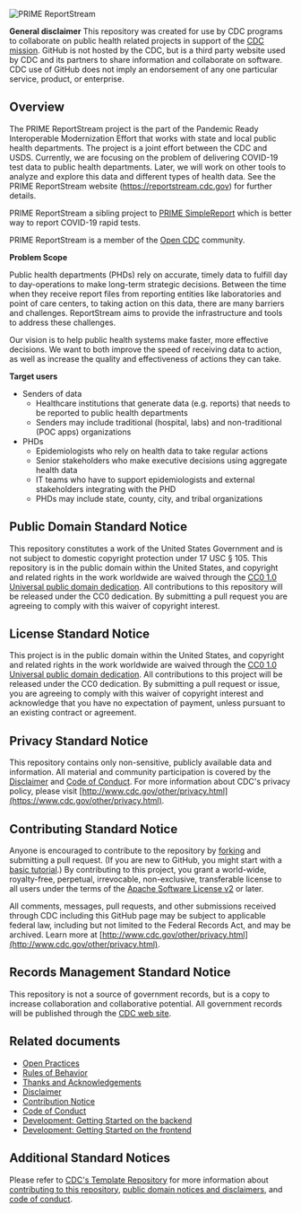 ![PRIME ReportStream](https://github.com/CDCgov/prime-reportstream/actions/workflows/build_hub.yml/badge.svg?branch=production)

**General disclaimer** This repository was created for use by CDC programs to collaborate on public health related projects in support of the [CDC mission](https://www.cdc.gov/about/organization/mission.htm).  GitHub is not hosted by the CDC, but is a third party website used by CDC and its partners to share information and collaborate on software. CDC use of GitHub does not imply an endorsement of any one particular service, product, or enterprise.

## Overview

The PRIME ReportStream project is the part of the Pandemic Ready Interoperable Modernization Effort that works with state and local public health departments. The project is a joint effort between the CDC and USDS. Currently, we are focusing on the problem of delivering COVID-19 test data to public health departments. Later, we will work on other tools to analyze and explore this data and different types of health data. See the PRIME ReportStream website (https://reportstream.cdc.gov) for further details. 

PRIME ReportStream a sibling project to [PRIME SimpleReport](https://simplereport.gov) which is better way to report COVID-19 rapid tests. 

PRIME ReportStream is a member of the [Open CDC](https://open.cdc.gov/) community. 

**Problem Scope**

Public health departments (PHDs) rely on accurate, timely data to fulfill day to day-operations to make long-term strategic decisions. Between the time when they receive report files from reporting entities like laboratories and point of care centers, to taking action on this data, there are many barriers and challenges. ReportStream aims to provide the infrastructure and tools to address these challenges.

Our vision is to help public health systems make faster, more effective decisions. We want to both improve the speed of receiving data to action, as well as increase the quality and effectiveness of actions they can take.

**Target users**
* Senders of data
  * Healthcare institutions that generate data (e.g. reports) that needs to be reported to public health departments
  * Senders may include traditional (hospital, labs) and non-traditional (POC apps) organizations
* PHDs
  * Epidemiologists who rely on health data to take regular actions
  * Senior stakeholders who make executive decisions using aggregate health data
  * IT teams who have to support epidemiologists and external stakeholders integrating with the PHD
  * PHDs may include state, county, city, and tribal organizations

## Public Domain Standard Notice
This repository constitutes a work of the United States Government and is not
subject to domestic copyright protection under 17 USC § 105. This repository is in
the public domain within the United States, and copyright and related rights in
the work worldwide are waived through the [CC0 1.0 Universal public domain dedication](https://creativecommons.org/publicdomain/zero/1.0/).
All contributions to this repository will be released under the CC0 dedication. By
submitting a pull request you are agreeing to comply with this waiver of
copyright interest.

## License Standard Notice
This project is in the public domain within the United States, and copyright and
related rights in the work worldwide are waived through the [CC0 1.0 Universal public domain dedication](https://creativecommons.org/publicdomain/zero/1.0/).
All contributions to this project will be released under the CC0 dedication. By
submitting a pull request or issue, you are agreeing to comply with this waiver
of copyright interest and acknowledge that you have no expectation of payment,
unless pursuant to an existing contract or agreement.

## Privacy Standard Notice
This repository contains only non-sensitive, publicly available data and
information. All material and community participation is covered by the
[Disclaimer](https://github.com/CDCgov/template/blob/master/DISCLAIMER.md)
and [Code of Conduct](https://github.com/CDCgov/template/blob/master/code-of-conduct.md).
For more information about CDC's privacy policy, please visit [http://www.cdc.gov/other/privacy.html](https://www.cdc.gov/other/privacy.html).

## Contributing Standard Notice
Anyone is encouraged to contribute to the repository by [forking](https://help.github.com/articles/fork-a-repo)
and submitting a pull request. (If you are new to GitHub, you might start with a
[basic tutorial](https://help.github.com/articles/set-up-git).) By contributing
to this project, you grant a world-wide, royalty-free, perpetual, irrevocable,
non-exclusive, transferable license to all users under the terms of the
[Apache Software License v2](http://www.apache.org/licenses/LICENSE-2.0.html) or
later.

All comments, messages, pull requests, and other submissions received through
CDC including this GitHub page may be subject to applicable federal law, including but not limited to the Federal Records Act, and may be archived. Learn more at [http://www.cdc.gov/other/privacy.html](http://www.cdc.gov/other/privacy.html).

## Records Management Standard Notice
This repository is not a source of government records, but is a copy to increase
collaboration and collaborative potential. All government records will be
published through the [CDC web site](http://www.cdc.gov).

## Related documents

* [Open Practices](open_practices.md)
* [Rules of Behavior](rules_of_behavior.md)
* [Thanks and Acknowledgements](thanks.md)
* [Disclaimer](DISCLAIMER.md)
* [Contribution Notice](CONTRIBUTING.md)
* [Code of Conduct](code-of-conduct.md)
* [Development: Getting Started on the backend](./prime-router/docs/README.md)
* [Development: Getting Started on the frontend](./frontend-react/README.md)

## Additional Standard Notices
Please refer to [CDC's Template Repository](https://github.com/CDCgov/template)
for more information about [contributing to this repository](https://github.com/CDCgov/template/blob/master/CONTRIBUTING.md),
[public domain notices and disclaimers](https://github.com/CDCgov/template/blob/master/DISCLAIMER.md),
and [code of conduct](https://github.com/CDCgov/template/blob/master/code-of-conduct.md).

